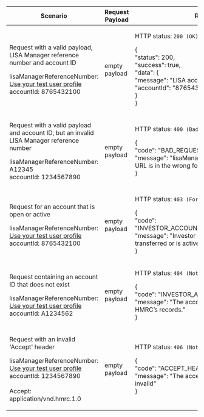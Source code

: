 <table>
    <col width="25%">
    <col width="35%">
    <col width="40%">
    <thead>
        <tr>
            <th>Scenario</th>
            <th>Request Payload</th>
            <th>Response</th>
        </tr>
    </thead>
    <tbody>
        <tr>
            <td><p>Request with a valid payload, LISA Manager reference number and account ID</p><p class ="code--block">lisaManagerReferenceNumber: <a href="https://test-developer.service.hmrc.gov.uk/api-documentation/docs/api/service/lisa-api/1.0#testing-the-api">Use your test user profile</a><br>accountId: 8765432100</p></td>
            <td><p> empty payload </p>
            </td>
            <td><p>HTTP status: <code class="code--slim">200 (OK)</code></p>
                <p class ="code--block"> {<br>
                                         "status": 200,<br>
                                         "success": true,<br>
                                         "data": {<br>
                                           "message": "LISA account reinstated",<br>
                                           "accountId": "8765432100"<br>
                                         }<br>
                                       }
                </p>
            </td>
        </tr>
        <tr>
            <td><p>Request with a valid payload and account ID, but an invalid LISA Manager reference number</p><p class ="code--block">lisaManagerReferenceNumber: A12345<br>accountId: 1234567890</p></td>
            <td><p> empty payload </p>
            <td><p>HTTP status: <code class="code--slim">400 (Bad Request)</code></p>
                <p class ="code--block"> {<br>
                    "code": "BAD_REQUEST",<br>
                    "message": "lisaManagerReferenceNumber in the URL is in the wrong format"<br>
                  }
                </p>
            </td>
        </tr>
        <tr>
            <td><p>Request for an account that is open or active</p><p class="code--block">lisaManagerReferenceNumber: <a href="https://test-developer.service.hmrc.gov.uk/api-documentation/docs/api/service/lisa-api/1.0#testing-the-api">Use your test user profile</a><br>accountId: 8765432100</p></td>
                <td><p> empty payload </p>
            <td><p>HTTP status: <code class="code--slim">403 (Forbidden)</code></p>
                <p class ="code--block"> 
                    {<br>
                        "code": "INVESTOR_ACCOUNT_CANNOT_BE_REINSTATED",<br>
                        "message": "Investor account may have been transferred or is active"<br>
                   }
                </p>
            </td>
        </tr>
        <tr>
            <td><p>Request containing an account ID that does not exist</p><p class ="code--block">lisaManagerReferenceNumber: <a href="https://test-developer.service.hmrc.gov.uk/api-documentation/docs/api/service/lisa-api/1.0#testing-the-api">Use your test user profile</a><br>accountId: A1234562</p></td>
                <td><p> empty payload </p>
            <td><p>HTTP status: <code class="code--slim">404 (Not Found)</code></p>
                <p class ="code--block"> {<br>
                                            "code": "INVESTOR_ACCOUNTID_NOT_FOUND",<br>
                                            "message": "The accountId does not match HMRC’s records."<br>
                                       }
                </p>
            </td>
        </tr>
        <tr>
            <td><p>Request with an invalid 'Accept' header</p><p class ="code--block">lisaManagerReferenceNumber: <a href="https://test-developer.service.hmrc.gov.uk/api-documentation/docs/api/service/lisa-api/1.0#testing-the-api">Use your test user profile</a><br>accountId: 1234567890<br><br>Accept: application/vnd.hmrc.1.0</p></td>
            <td><p> empty payload </p>
            <td><p>HTTP status: <code class="code--slim">406 (Not Acceptable)</code></p>
                <p class ="code--block"> {<br>
                                            "code": "ACCEPT_HEADER_INVALID",<br>
                                            "message": "The accept header is missing or invalid"<br>
                                       }
                </p>
            </td>
        </tr>
    </tbody>
</table>